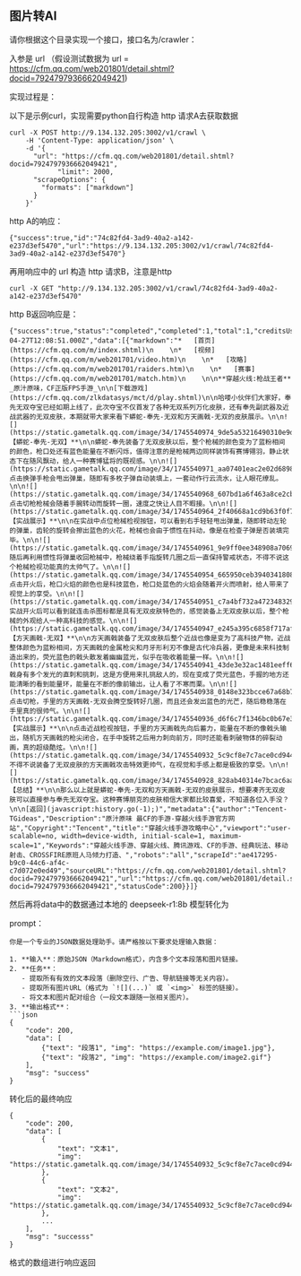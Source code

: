 ## 图片转AI

请你根据这个目录实现一个接口，接口名为/crawler：

入参是 url （假设测试数据为 url = https://cfm.qq.com/web201801/detail.shtml?docid=7924797936662049421)



实现过程是：



以下是示例curl，实现需要python自行构造 http 请求A去获取数据
```
curl -X POST http://9.134.132.205:3002/v1/crawl \
    -H 'Content-Type: application/json' \
    -d '{
      "url": "https://cfm.qq.com/web201801/detail.shtml?docid=7924797936662049421",
            "limit": 2000,
      "scrapeOptions": {
        "formats": ["markdown"]
      }
    }'
```

http A的响应：

```
{"success":true,"id":"74c82fd4-3ad9-40a2-a142-e237d3ef5470","url":"https://9.134.132.205:3002/v1/crawl/74c82fd4-3ad9-40a2-a142-e237d3ef5470"}
```



再用响应中的 url 构造 http 请求B，注意是http

```
curl -X GET "http://9.134.132.205:3002/v1/crawl/74c82fd4-3ad9-40a2-a142-e237d3ef5470"
```


http B返回响应是：

```
{"success":true,"status":"completed","completed":1,"total":1,"creditsUsed":1,"expiresAt":"2025-04-27T12:08:51.000Z","data":[{"markdown":"*   [首页](https://cfm.qq.com/m/index.shtml)\n    \n*   [视频](https://cfm.qq.com/m/web201701/video.htm)\n    \n*   [攻略](https://cfm.qq.com/m/web201701/raiders.htm)\n    \n*   [赛事](https://cfm.qq.com/m/web201701/match.htm)\n    \n\n**穿越火线:枪战王者** _原汁原味，CF正版FPS手游_\n\n[下载游戏](https://cfm.qq.com/zlkdatasys/mct/d/play.shtml)\n\n哈喽小伙伴们大家好，奉先无双夺宝已经如期上线了，此次夺宝不仅首发了各种无双系列万化皮肤，还有奉先副武器及近战武器的无双皮肤，本期就带大家来看下蟒蛇-奉先-无双和方天画戟-无双的皮肤展示。\n\n![](https://static.gametalk.qq.com/image/34/1745540974_9de5a53216490310e9d6657f6d260248.jpg)\n\n**【蟒蛇-奉先-无双】**\n\n蟒蛇-奉先装备了无双皮肤以后，整个枪械的颜色变为了蓝粉相间的颜色，枪口处还有蓝色能量在不断闪烁，值得注意的是枪械两边同样装饰有赛博翎羽，静止状态下在随风飘动，给人一种赛博猛将的既视感。\n\n![](https://static.gametalk.qq.com/image/34/1745540971_aa07401eac2e02d68981f77ade2b2fb1.gif)\n\n点击换弹手枪会甩出弹巢，随即有多枚子弹自动装填上，一套动作行云流水，让人眼花缭乱。\n\n![](https://static.gametalk.qq.com/image/34/1745540968_607bd1a6f463a8ce2cba435ec69d1858.gif)\n\n点击切枪枪械会随着手腕转动而旋转一圈，速度之快让人目不暇接。\n\n![](https://static.gametalk.qq.com/image/34/1745540964_2f40668a1cd9b63f0f771c80db086410.gif)\n\n**【实战展示】**\n\n在实战中点位枪械检视按钮，可以看到右手轻轻甩出弹巢，随即转动左轮的弹巢，齿轮的旋转会擦出蓝色的火花，枪械也会由于惯性在抖动，像是在检查子弹是否装填完毕。\n\n![](https://static.gametalk.qq.com/image/34/1745540961_9e9ff0ee348908a7069b654c0d1c6e5c.gif)\n\n随后再利用惯性将弹巢收回枪械中，枪械绕着手指旋转几圈之后一直保持警戒状态，不得不说这个枪械检视功能真的太帅气了。\n\n![](https://static.gametalk.qq.com/image/34/1745540954_665950ceb3940341808d196853fafff7.gif)\n\n点击开火后，枪口火焰的颜色也是科技蓝色，枪口处蓝色的火焰会随着开火而喷射，给人带来了视觉上的享受。\n\n![](https://static.gametalk.qq.com/image/34/1745540951_c7a4bf732a472348329dc0dbab7e9f51.gif)\n\n实战开火后可以看到就连击杀图标都是具有无双皮肤特色的，感觉装备上无双皮肤以后，整个枪械的外观给人一种高科技的感觉。\n\n![](https://static.gametalk.qq.com/image/34/1745540947_e245a395c6858f717aff64a468a12232.gif)\n\n**【方天画戟-无双】**\n\n方天画戟装备了无双皮肤后整个近战也像是变为了高科技产物，近战整体颜色为蓝粉相间，方天画戟的金属枪尖和月牙形利刃不像是古代冷兵器，更像是未来科技制造出来的，荧光蓝色的戟头散发着幽幽蓝光，似乎在吸收着能量一样。\n\n![](https://static.gametalk.qq.com/image/34/1745540941_43de3e32ac1481eeff6db48c3861ee1c.gif)\n\n戟身有多个发光的直刺和挑刺，这是方便用来扎挑敌人的，现在变成了荧光蓝色，手握的地方还能清晰的看到能量环，能量在不断的像前输出，让人看了不寒而栗。\n\n![](https://static.gametalk.qq.com/image/34/1745540938_0148e323bcce67a68b7bc3295b306d51.jpg)\n\n点击切枪，手里的方天画戟-无双会腾空旋转好几圈，而且还会发出蓝色的光芒，随后稳稳落在手里真的很帅气。\n\n![](https://static.gametalk.qq.com/image/34/1745540936_d6f6c7f1346bc0b67e34e231752dec13.gif)\n\n**【实战展示】**\n\n点击近战检视按钮，手里的方天画戟先向后蓄力，能量在不断的像戟头输出，随机方天画戟的枪尖闭合，在手中旋转之后用力刺向前方，同时还能看刺破物体的碎裂动画，真的超级酷炫。\n\n![](https://static.gametalk.qq.com/image/34/1745540932_5c9cf8e7c7ace0cd9447826d1762a79d.gif)\n\n不得不说装备了无双皮肤的方天画戟攻击特效更帅气，在视觉和手感上都是极致的享受。\n\n![](https://static.gametalk.qq.com/image/34/1745540928_828ab40314e7bcac6aac84f358b5d6c2.gif)\n\n**【总结】**\n\n那么以上就是蟒蛇-奉先-无双和方天画戟-无双的皮肤展示，想要凑齐无双皮肤可以直接参与奉先无双夺宝。这种赛博朋克的皮肤相信大家都比较喜爱，不知道各位入手没？\n\n[返回](javascript:history.go(-1);)","metadata":{"author":"Tencent-TGideas","Description":"原汁原味 最CF的手游-穿越火线手游官方网站","Copyright":"Tencent","title":"穿越火线手游攻略中心","viewport":"user-scalable=no, width=device-width, initial-scale=1, maximum-scale=1","Keywords":"穿越火线手游、穿越火线、腾讯游戏、CF的手游、经典玩法、移动射击、CROSSFIRE原班人马倾力打造、","robots":"all","scrapeId":"ae417295-b9c0-44c6-af4c-c7d072e0ed49","sourceURL":"https://cfm.qq.com/web201801/detail.shtml?docid=7924797936662049421","url":"https://cfm.qq.com/web201801/detail.shtml?docid=7924797936662049421","statusCode":200}}]}
```



然后再将data中的数据通过本地的 deepseek-r1:8b  模型转化为

prompt：
```
你是一个专业的JSON数据处理助手。请严格按以下要求处理输入数据：

1. **输入**：原始JSON（Markdown格式），内含多个文本段落和图片链接。
2. **任务**：
   - 提取所有有效的文本段落（删除空行、广告、导航链接等无关内容）。
   - 提取所有图片URL（格式为 `![](...)` 或 `<img>` 标签的链接）。
   - 将文本和图片配对组合（一段文本跟随一张相关图片）。
3. **输出格式**：
```json
{
    "code": 200,
    "data": [
        {"text": "段落1", "img": "https://example.com/image1.jpg"},
        {"text": "段落2", "img": "https://example.com/image2.gif"}
    ],
    "msg": "success"
}

```


转化后的最终响应

```
{
    "code": 200,
    "data": [
        {
            "text": "文本1",
            "img": "https://static.gametalk.qq.com/image/34/1745540932_5c9cf8e7c7ace0cd9447826d1762a79d.gif1"
        },
        {
            "text": "文本2",
            "img": "https://static.gametalk.qq.com/image/34/1745540932_5c9cf8e7c7ace0cd9447826d1762a79d.gif2"
        },
        ...
    ],
    "msg": "successs"
}
```

格式的数组进行响应返回



